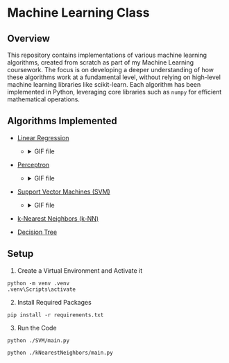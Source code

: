 # Machine Learning Class

## Overview

This repository contains implementations of various machine learning algorithms, created from scratch as part of my Machine Learning coursework. The focus is on developing a deeper understanding of how these algorithms work at a fundamental level, without relying on high-level machine learning libraries like scikit-learn. Each algorithm has been implemented in Python, leveraging core libraries such as `numpy` for efficient mathematical operations.

## Algorithms Implemented

- [Linear Regression](https://github.com/muilyang12/Classes/tree/master/Machine%20Learning/LinearRegression)

  - <details>
        <summary>GIF file</summary>
        <img src="./Linear Regression.gif" alt="Linear Regression GIF file" />
    </details>

- [Perceptron](https://github.com/muilyang12/Classes/tree/master/Machine%20Learning/Perceptron)

  - <details>
        <summary>GIF file</summary>
        <img src="./Perceptron.gif" alt="Perceptron GIF file" />
    </details>

- [Support Vector Machines (SVM)](https://github.com/muilyang12/Classes/tree/master/Machine%20Learning/SVM)

  - <details>
        <summary>GIF file</summary>
        <img src="./SVM.gif" alt="SVM GIF file" />
    </details>

- [k-Nearest Neighbors (k-NN)](https://github.com/muilyang12/Classes/tree/master/Machine%20Learning/kNearestNeighbors)

- [Decision Tree](https://github.com/muilyang12/Classes/tree/master/Machine%20Learning/DecisionTree)

## Setup

1. Create a Virtual Environment and Activate it

```
python -m venv .venv
.venv\Scripts\activate
```

2. Install Required Packages

```
pip install -r requirements.txt
```

3. Run the Code

```
python ./SVM/main.py

python ./kNearestNeighbors/main.py
```
